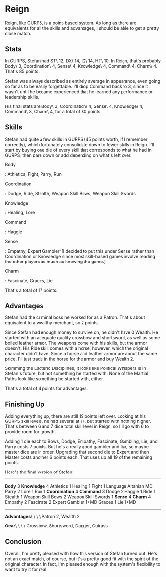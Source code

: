<!--
 Copyright 2024 David Terhune. All rights reserved.
-->

# Reign

Reign, like GURPS, is a point-based system. As long as there are equivalents for all the skills and advantages, I should be able to get a pretty close match.

## Stats

In GURPS, Stefan had ST\ 12, DX\ 14, IQ\ 14, HT\ 10.  In Reign, that's probably Body\ 3, Coordination\ 4, Sense\ 4, Knowledge\ 4, Command\ 4, Charm\ 4.  That's 85 points.

Stefan was always described as entirely average in appearance, even going so far as to be easily forgettable.  I'll drop Command back to 3, since it wasn't until he became experienced that he learned any performance or leadership skills.

His final stats are Body\ 3, Coordination\ 4, Sense\ 4, Knowledge\ 4, Command\ 3, Charm\ 4, for a total of 80 points.

## Skills

Stefan had quite a few skills in GURPS (45 points worth, if I remember correctly), which fortunately consolidate down to fewer skills in Reign.  I'll start by buying one die of every skill that corresponds to what he had in GURPS, then pare down or add depending on what's left over.

Body

: Athletics, Fight, Parry, Run

Coordination

: Dodge, Ride, Stealth, Weapon Skill Bows, Weapon Skill Swords

Knowledge

: Healing, Lore

Command

: Haggle

Sense

: Empathy, Expert Gambler^[I decided to put this under Sense rather than Coordination or Knowledge since most skill-based games involve reading the other players as much as knowing the game.]

Charm

: Fascinate, Graces, Lie

That's a total of 17 points.

## Advantages

Stefan had the criminal boss he worked for as a Patron.  That's about equivalent to a wealthy merchant, so 2 points.

Since Stefan had enough money to survive on, he didn't have 0 Wealth.  He started with an adequate quality crossbow and shortsword, as well as some boiled leather armor.  The weapons come with his skills, but the armor doesn't.  His Ride skill comes with a horse, however, which the original character didn't have.  Since a horse and leather armor are about the same price, I'll just trade in the horse for the armor and buy Wealth 2.

Skimming the Esoteric Disciplines, it looks like Political Whispers is in Stefan's future, but not something he started with.  None of the Martial Paths look like something he started with, either.

That's a total of 4 points for advantages.

## Finishing Up

Adding everything up, there are still 19 points left over.  Looking at his GURPS skill levels, he had several at 14, but started with nothing higher.  That's between 6 and 7 dice total skill level in Reign, so I'll go with 6 to provide room for growth.

Adding 1 die each to Bows, Dodge, Empathy, Fascinate, Gambling, Lie, and Parry costs 7 points.  But he's a really good gambler and liar, so maybe master dice are in order.  Upgrading that second die to Expert and then Master costs another 6 points each.  That uses up all 19 of the remaining points.

Here's the final version of Stefan:

-------------------- ----- ------------------ -----
**Body**                 3 **Knowledge**          4
Athletics                1 Healing                1
Fight                    1 Language Altanian     MD
Parry                    2 Lore                   1
Run                      1
**Coordination**         4 **Command**            3
Dodge                    2 Haggle                 1
Ride                     1
Stealth                  1
Weapon Skill Bows        2
Weapon Skill Swords      1
**Sense**                4 **Charm**              4
Empathy                  2 Fascinate              2
Expert Gambler        1+MD Graces                 1
                           Lie                 1+MD
-------------------- ----- ------------------ -----

**Advantages**\ \ \ \  Patron 2, Wealth 2

**Gear**\ \ \ \ Crossbow, Shortsword, Dagger, Cuirass

## Conclusion

Overall, I'm pretty pleased with how this version of Stefan turned out.  He's not an exact match, of course, but it's a pretty good fit with the spirit of the original character.  In fact, I'm pleased enough with the system's flexibility to want to try it for real.
